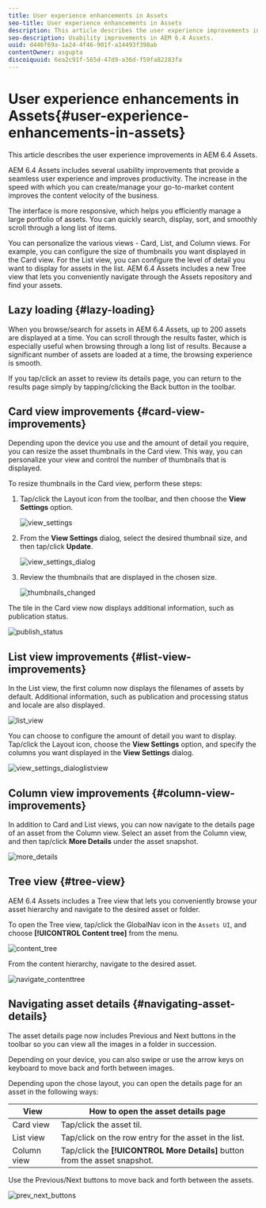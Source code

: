 ```yaml
---
title: User experience enhancements in Assets
seo-title: User experience enhancements in Assets
description: This article describes the user experience improvements in AEM 6.4 Assets.
seo-description: Usability improvements in AEM 6.4 Assets.
uuid: d446f69a-1a24-4f46-901f-a14493f398ab
contentOwner: asgupta
discoiquuid: 6ea2c91f-565d-47d9-a36d-f59fa82283fa
---
```


# User experience enhancements in Assets{#user-experience-enhancements-in-assets}

This article describes the user experience improvements in AEM 6.4 Assets.

AEM 6.4 Assets includes several usability improvements that provide a seamless user experience and improves productivity. The increase in the speed with which you can create/manage your go-to-market content improves the content velocity of the business.

The interface is more responsive, which helps you efficiently manage a large portfolio of assets. You can quickly search, display, sort, and smoothly scroll through a long list of items.

You can personalize the various views - Card, List, and Column views. For example, you can configure the size of thumbnails you want displayed in the Card view. For the List view, you can configure the level of detail you want to display for assets in the list. AEM 6.4 Assets includes a new Tree view that lets you conveniently navigate through the Assets repository and find your assets.

## Lazy loading {#lazy-loading}

When you browse/search for assets in AEM 6.4 Assets, up to 200 assets are displayed at a time. You can scroll through the results faster, which is especially useful when browsing through a long list of results. Because a significant number of assets are loaded at a time, the browsing experience is smooth.

If you tap/click an asset to review its details page, you can return to the results page simply by tapping/clicking the Back button in the toolbar.

## Card view improvements {#card-view-improvements}

Depending upon the device you use and the amount of detail you require, you can resize the asset thumbnails in the Card view. This way, you can personalize your view and control the number of thumbnails that is displayed.

To resize thumbnails in the Card view, perform these steps:

1. Tap/click the Layout icon from the toolbar, and then choose the **View Settings** option.

   ![view_settings](assets/view_settings.png)

1. From the **View Settings** dialog, select the desired thumbnail size, and then tap/click **Update**.

   ![view_settings_dialog](assets/view_settings_dialog.png)

1. Review the thumbnails that are displayed in the chosen size.

   ![thumbnails_changed](assets/thumbnails_changed.png)

The tile in the Card view now displays additional information, such as publication status.

![publish_status](assets/publish_status.png)

## List view improvements {#list-view-improvements}

In the List view, the first column now displays the filenames of assets by default. Additional information, such as publication and processing status and locale are also displayed.

![list_view](assets/list_view.png)

You can choose to configure the amount of detail you want to display. Tap/click the Layout icon, choose the **View Settings** option, and specify the columns you want displayed in the **View Settings** dialog.

![view_settings_dialoglistview](assets/view_settings_dialoglistview.png)

## Column view improvements {#column-view-improvements}

In addition to Card and List views, you can now navigate to the details page of an asset from the Column view. Select an asset from the Column view, and then tap/click **More Details** under the asset snapshot.

![more_details](assets/more_details.png)

## Tree view {#tree-view}

AEM 6.4 Assets includes a Tree view that lets you conveniently browse your asset hierarchy and navigate to the desired asset or folder.

To open the Tree view, tap/click the GlobalNav icon in the `Assets UI`, and choose **[!UICONTROL Content tree]** from the menu.

![content_tree](assets/content_tree.png)

From the content hierarchy, navigate to the desired asset.

![navigate_contenttree](assets/navigate_contenttree.png)

## Navigating asset details {#navigating-asset-details}

The asset details page now includes Previous and Next buttons in the toolbar so you can view all the images in a folder in succession.

Depending on your device, you can also swipe or use the arrow keys on keyboard to move back and forth between images.

Depending upon the chose layout, you can open the details page for an asset in the following ways:

| **View** |**How to open the asset details page** |
|---|---|
| Card view |Tap/click the asset til.  |
| List view |Tap/click on the row entry for the asset in the list. |
| Column view |Tap/click the **[!UICONTROL More Details]** button from the asset snapshot. |

Use the Previous/Next buttons to move back and forth between the assets.

![prev_next_buttons](assets/prev_next_buttons.png)

